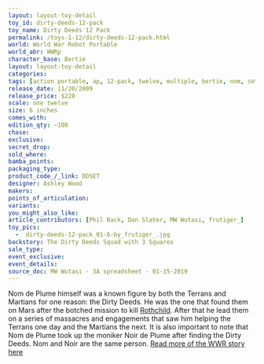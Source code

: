 ```yaml
---
layout: layout-toy-detail 
toy_id: dirty-deeds-12-pack
toy_name: Dirty Deeds 12 Pack
permalink: /toys-1-12/dirty-deeds-12-pack.html
world: World War Robot Portable
world_abr: WWRp
character_base: Bertie
layout: layout-toy-detail
categories: 
tags: [action portable, ap, 12-pack, twelve, multiple, bertie, nom, set, black, grey]
release_date: 11/20/2009
release_price: $220 
scale: one twelve
size: 6 inches
comes_with: 
edition_qty: ~100
chase: 
exclusive: 
secret_drop: 
sold_where: 
bamba_points: 
packaging_type: 
product_code_/_link: DDSET
designer: Ashley Wood
makers: 
points_of_articulation: 
variants: 
you_might_also_like: 
article_contributors: [Phil Back, Don Slater, MW Wutasi, frutiger_]
toy_pics: 
  -  dirty-deeds-12-pack_01-6-by_frutiger_.jpg
backstory: The Dirty Deeds Squad with 3 Squares
sale_type: 
event_exclusive: 
event_details: 
source_doc: MW Wutasi - 3A spreadsheet - 01-15-2019
---
```

Nom de Plume himself was a known figure by both the Terrans and Martians for one reason: the Dirty Deeds. He was the one that found them on Mars after the botched mission to kill <a href="/_toys-1-6/darwin-rothchild-father-and-son-two-pack.html">Rothchild</a>. After that he lead them on a series of massacres and engagements that saw him helping the Terrans one day and the Martians the next. It is also important to note that Nom de Plume took up the moniker Noir de Plume after finding the Dirty Deeds. Nom and Noir are the same person. <a href="/world-war-robot-story/">Read more of the WWR story here</a>